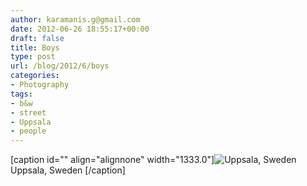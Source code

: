 ```yaml
---
author: karamanis.g@gmail.com
date: 2012-06-26 18:55:17+00:00
draft: false
title: Boys
type: post
url: /blog/2012/6/boys
categories:
- Photography
tags:
- b&w
- street
- Uppsala
- people
---
```


[caption id="" align="alignnone" width="1333.0"]![ Uppsala, Sweden ](https://images.squarespace-cdn.com/content/v1/4f3f61bae4b063b909445965/1340736935539-U426U963FRDG6NUOKXGP/ke17ZwdGBToddI8pDm48kDNtM1__fqRqj2yIBAuE7Ft7gQa3H78H3Y0txjaiv_0fDoOvxcdMmMKkDsyUqMSsMWxHk725yiiHCCLfrh8O1z5QHyNOqBUUEtDDsRWrJLTm8CnKHo2wjeO4u63FO9raGO307MqOUJhgr4sHMFMNo01fep2N7QkH4fvljgRTo1nw/20120626-R0010578.jpg?format=original)
 Uppsala, Sweden [/caption]
